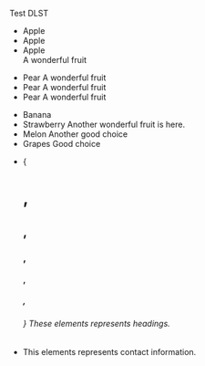 Test DLST

+ Apple   
+ Apple   
+ Apple   
  A wonderful fruit

* Pear    A wonderful fruit
* Pear    A wonderful fruit
* Pear    A wonderful fruit

+ Banana 
+ Strawberry 
  Another 
  wonderful fruit is here.
+ Melon 
  Another good choice
+ Grapes 
  Good choice

* {<h1>, <h2>, <h3>, <h4>, <h5>, <h6>} These elements represents headings.
* <addr> This elements represents contact information.

